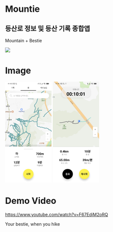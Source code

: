 # Mountie

## 등산로 정보 및 등산 기록 종합앱

Mountain + Bestie

<p align="left">
<img src="./readme_img/logo_2.png" width = "30%">
</p>

# Image
<img src="./readme_img/sample1.jpg" width = "30%">
<img src="./readme_img/sample2.jpg" width = "30%">

# Demo Video
https://www.youtube.com/watch?v=F67EdiM2oRQ

Your bestie, when you hike



